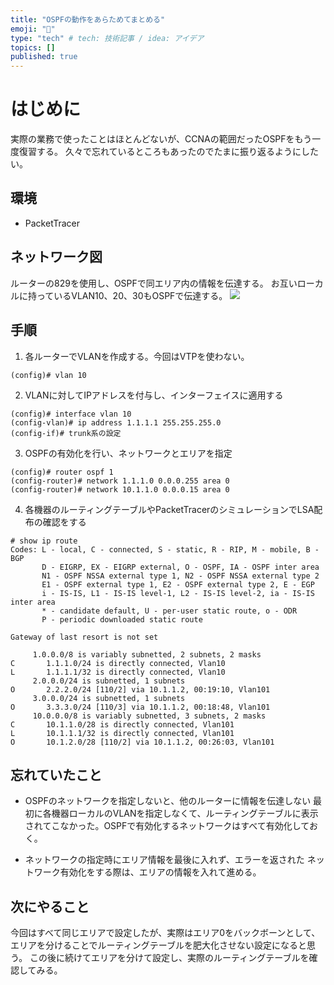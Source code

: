 ```yaml
---
title: "OSPFの動作をあらためてまとめる"
emoji: "🎉"
type: "tech" # tech: 技術記事 / idea: アイデア
topics: []
published: true
---
```

# はじめに
実際の業務で使ったことはほとんどないが、CCNAの範囲だったOSPFをもう一度復習する。
久々で忘れているところもあったのでたまに振り返るようにしたい。

## 環境
- PacketTracer

## ネットワーク図
ルーターの829を使用し、OSPFで同エリア内の情報を伝達する。
お互いローカルに持っているVLAN10、20、30もOSPFで伝達する。
![](https://storage.googleapis.com/zenn-user-upload/d6179454f972-20250415.png)

## 手順
1. 各ルーターでVLANを作成する。今回はVTPを使わない。
```
(config)# vlan 10
```
2. VLANに対してIPアドレスを付与し、インターフェイスに適用する
```
(config)# interface vlan 10
(config-vlan)# ip address 1.1.1.1 255.255.255.0
(config-if)# trunk系の設定
```
3. OSPFの有効化を行い、ネットワークとエリアを指定
```
(config)# router ospf 1
(config-router)# network 1.1.1.0 0.0.0.255 area 0
(config-router)# network 10.1.1.0 0.0.0.15 area 0
```
4. 各機器のルーティングテーブルやPacketTracerのシミュレーションでLSA配布の確認をする
```
# show ip route
Codes: L - local, C - connected, S - static, R - RIP, M - mobile, B - BGP
       D - EIGRP, EX - EIGRP external, O - OSPF, IA - OSPF inter area
       N1 - OSPF NSSA external type 1, N2 - OSPF NSSA external type 2
       E1 - OSPF external type 1, E2 - OSPF external type 2, E - EGP
       i - IS-IS, L1 - IS-IS level-1, L2 - IS-IS level-2, ia - IS-IS inter area
       * - candidate default, U - per-user static route, o - ODR
       P - periodic downloaded static route

Gateway of last resort is not set

     1.0.0.0/8 is variably subnetted, 2 subnets, 2 masks
C       1.1.1.0/24 is directly connected, Vlan10
L       1.1.1.1/32 is directly connected, Vlan10
     2.0.0.0/24 is subnetted, 1 subnets
O       2.2.2.0/24 [110/2] via 10.1.1.2, 00:19:10, Vlan101
     3.0.0.0/24 is subnetted, 1 subnets
O       3.3.3.0/24 [110/3] via 10.1.1.2, 00:18:48, Vlan101
     10.0.0.0/8 is variably subnetted, 3 subnets, 2 masks
C       10.1.1.0/28 is directly connected, Vlan101
L       10.1.1.1/32 is directly connected, Vlan101
O       10.1.2.0/28 [110/2] via 10.1.1.2, 00:26:03, Vlan101
```

## 忘れていたこと
- OSPFのネットワークを指定しないと、他のルーターに情報を伝達しない
最初に各機器ローカルのVLANを指定しなくて、ルーティングテーブルに表示されてこなかった。OSPFで有効化するネットワークはすべて有効化しておく。

- ネットワークの指定時にエリア情報を最後に入れず、エラーを返された
ネットワーク有効化をする際は、エリアの情報を入れて進める。

## 次にやること
今回はすべて同じエリアで設定したが、実際はエリア0をバックボーンとして、エリアを分けることでルーティングテーブルを肥大化させない設定になると思う。
この後に続けてエリアを分けて設定し、実際のルーティングテーブルを確認してみる。